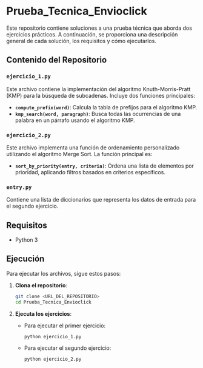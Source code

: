 # Prueba_Tecnica_Envioclick

Este repositorio contiene soluciones a una prueba técnica que aborda dos ejercicios prácticos. A continuación, se proporciona una descripción general de cada solución, los requisitos y cómo ejecutarlos.

## Contenido del Repositorio

### `ejercicio_1.py`

Este archivo contiene la implementación del algoritmo Knuth-Morris-Pratt (KMP) para la búsqueda de subcadenas. Incluye dos funciones principales:

- **`compute_prefix(word)`**: Calcula la tabla de prefijos para el algoritmo KMP.
- **`kmp_search(word, paragraph)`**: Busca todas las ocurrencias de una palabra en un párrafo usando el algoritmo KMP.

### `ejercicio_2.py`

Este archivo implementa una función de ordenamiento personalizado utilizando el algoritmo Merge Sort. La función principal es:

- **`sort_by_priority(entry, criteria)`**: Ordena una lista de elementos por prioridad, aplicando filtros basados en criterios específicos.

### `entry.py`

Contiene una lista de diccionarios que representa los datos de entrada para el segundo ejercicio.

## Requisitos

- Python 3

## Ejecución

Para ejecutar los archivos, sigue estos pasos:

1. **Clona el repositorio**:

    ```bash
    git clone <URL_DEL_REPOSITORIO>
    cd Prueba_Tecnica_Envioclick
    ```

2. **Ejecuta los ejercicios**:

    - Para ejecutar el primer ejercicio:

        ```bash
        python ejercicio_1.py
        ```

    - Para ejecutar el segundo ejercicio:

        ```bash
        python ejercicio_2.py
        ```

